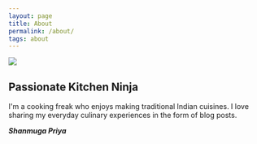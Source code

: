 ```yaml
---
layout: page
title: About
permalink: /about/
tags: about
---
```










![](https://shanmugapriyam.files.wordpress.com/2020/04/00100lrportrait_00100_burst20200414103634410_cover-1.jpg?w=250&h=250)











## Passionate Kitchen Ninja







I'm a cooking freak who enjoys making traditional Indian cuisines. I love sharing my everyday culinary experiences in the form of blog posts.







**_Shanmuga Priya_**


















